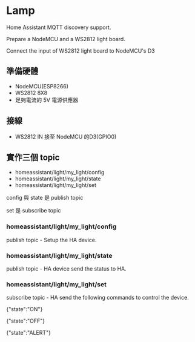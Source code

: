# Lamp

Home Assistant MQTT discovery support.

Prepare a NodeMCU and a WS2812 light board.

Connect the input of WS2812 light board to NodeMCU's D3

## 準備硬體
- NodeMCU(ESP8266)
- WS2812 8X8
- 足夠電流的 5V 電源供應器

## 接線
- WS2812 IN 接至 NodeMCU 的D3(GPIO0)

## 實作三個 topic
- homeassistant/light/my_light/config
- homeassistant/light/my_light/state
- homeassistant/light/my_light/set

config 與 state 是 publish topic

set 是 subscribe topic

### homeassistant/light/my_light/config
publish topic - Setup the HA device.

### homeassistant/light/my_light/state
publish topic - HA device send the status to HA.

### homeassistant/light/my_light/set
subscribe topic - HA send the following commands to control the device.

{"state":"ON"}

{"state":"OFF"}

{"state":"ALERT"}

